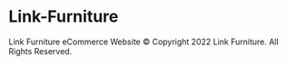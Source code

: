 # Link-Furniture
Link Furniture eCommerce Website
© Copyright 2022 Link Furniture. All Rights Reserved.
